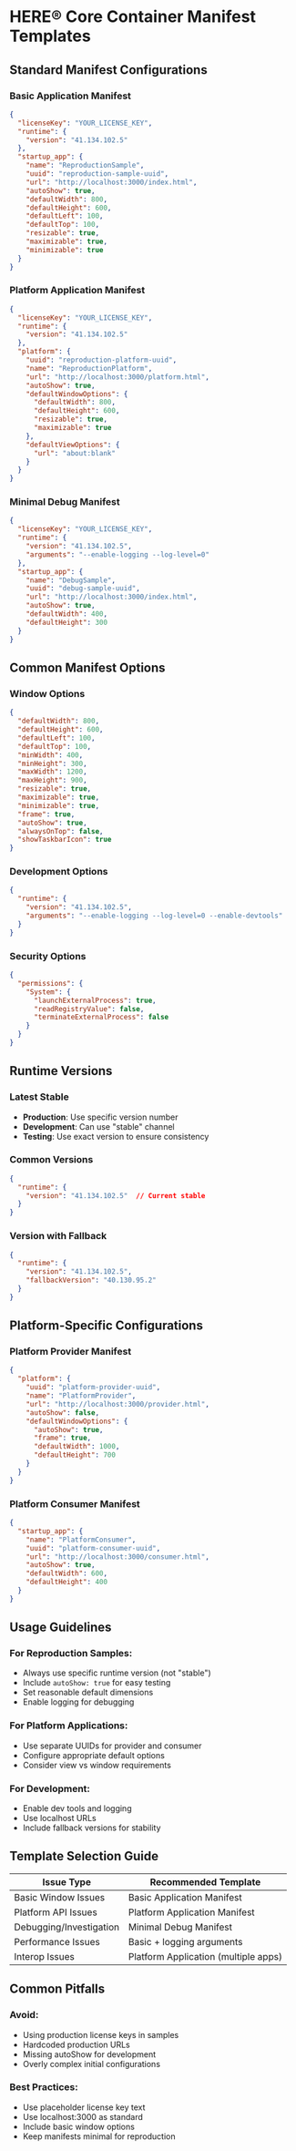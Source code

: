 # HERE® Core Container Manifest Templates

## Standard Manifest Configurations

### Basic Application Manifest

```json
{
  "licenseKey": "YOUR_LICENSE_KEY",
  "runtime": {
    "version": "41.134.102.5"
  },
  "startup_app": {
    "name": "ReproductionSample",
    "uuid": "reproduction-sample-uuid",
    "url": "http://localhost:3000/index.html",
    "autoShow": true,
    "defaultWidth": 800,
    "defaultHeight": 600,
    "defaultLeft": 100,
    "defaultTop": 100,
    "resizable": true,
    "maximizable": true,
    "minimizable": true
  }
}
```

### Platform Application Manifest

```json
{
  "licenseKey": "YOUR_LICENSE_KEY",
  "runtime": {
    "version": "41.134.102.5"
  },
  "platform": {
    "uuid": "reproduction-platform-uuid",
    "name": "ReproductionPlatform",
    "url": "http://localhost:3000/platform.html",
    "autoShow": true,
    "defaultWindowOptions": {
      "defaultWidth": 800,
      "defaultHeight": 600,
      "resizable": true,
      "maximizable": true
    },
    "defaultViewOptions": {
      "url": "about:blank"
    }
  }
}
```

### Minimal Debug Manifest

```json
{
  "licenseKey": "YOUR_LICENSE_KEY",
  "runtime": {
    "version": "41.134.102.5",
    "arguments": "--enable-logging --log-level=0"
  },
  "startup_app": {
    "name": "DebugSample",
    "uuid": "debug-sample-uuid",
    "url": "http://localhost:3000/index.html",
    "autoShow": true,
    "defaultWidth": 400,
    "defaultHeight": 300
  }
}
```

## Common Manifest Options

### Window Options
```json
{
  "defaultWidth": 800,
  "defaultHeight": 600,
  "defaultLeft": 100,
  "defaultTop": 100,
  "minWidth": 400,
  "minHeight": 300,
  "maxWidth": 1200,
  "maxHeight": 900,
  "resizable": true,
  "maximizable": true,
  "minimizable": true,
  "frame": true,
  "autoShow": true,
  "alwaysOnTop": false,
  "showTaskbarIcon": true
}
```

### Development Options
```json
{
  "runtime": {
    "version": "41.134.102.5",
    "arguments": "--enable-logging --log-level=0 --enable-devtools"
  }
}
```

### Security Options
```json
{
  "permissions": {
    "System": {
      "launchExternalProcess": true,
      "readRegistryValue": false,
      "terminateExternalProcess": false
    }
  }
}
```

## Runtime Versions

### Latest Stable
- **Production**: Use specific version number
- **Development**: Can use "stable" channel
- **Testing**: Use exact version to ensure consistency

### Common Versions
```json
{
  "runtime": {
    "version": "41.134.102.5"  // Current stable
  }
}
```

### Version with Fallback
```json
{
  "runtime": {
    "version": "41.134.102.5",
    "fallbackVersion": "40.130.95.2"
  }
}
```

## Platform-Specific Configurations

### Platform Provider Manifest
```json
{
  "platform": {
    "uuid": "platform-provider-uuid",
    "name": "PlatformProvider",
    "url": "http://localhost:3000/provider.html",
    "autoShow": false,
    "defaultWindowOptions": {
      "autoShow": true,
      "frame": true,
      "defaultWidth": 1000,
      "defaultHeight": 700
    }
  }
}
```

### Platform Consumer Manifest
```json
{
  "startup_app": {
    "name": "PlatformConsumer",
    "uuid": "platform-consumer-uuid",
    "url": "http://localhost:3000/consumer.html",
    "autoShow": true,
    "defaultWidth": 600,
    "defaultHeight": 400
  }
}
```

## Usage Guidelines

### For Reproduction Samples:
- Always use specific runtime version (not "stable")
- Include `autoShow: true` for easy testing
- Set reasonable default dimensions
- Enable logging for debugging

### For Platform Applications:
- Use separate UUIDs for provider and consumer
- Configure appropriate default options
- Consider view vs window requirements

### For Development:
- Enable dev tools and logging
- Use localhost URLs
- Include fallback versions for stability

## Template Selection Guide

| Issue Type | Recommended Template |
|------------|---------------------|
| Basic Window Issues | Basic Application Manifest |
| Platform API Issues | Platform Application Manifest |
| Debugging/Investigation | Minimal Debug Manifest |
| Performance Issues | Basic + logging arguments |
| Interop Issues | Platform Application (multiple apps) |

## Common Pitfalls

### Avoid:
- Using production license keys in samples
- Hardcoded production URLs
- Missing autoShow for development
- Overly complex initial configurations

### Best Practices:
- Use placeholder license key text
- Use localhost:3000 as standard
- Include basic window options
- Keep manifests minimal for reproduction
